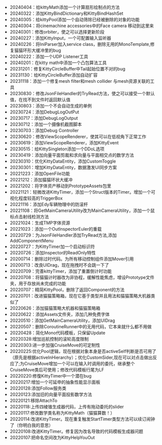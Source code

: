 ﻿- 20240404：给kittyMath添加一个计算扇形绘制点的方法
- 20240322：添加KittyBindDictionary和KittyBindHashSet
- 20240305：给kittyPool添加一个自动筛除已经被删除的对象的功能
- 20240304：将cinemachine accessories中的Face camera 移动到这里来
- 20240301：修改orbiter，使之可以选择更新阶段
- 20240227：添加KittyInput，一个可配置输入监听器
- 20240226：将IniParser加入service class，删除无用的MonoTemplate,修复猫猫环形大缓冲里的bug
- 20240222：添加一个UDP Listener工具
- 20240201：在kitty math中添加一个凸包算法工具
- 20231201：修复KittyCircleBuffer中Tail起始位置不对的bug
- 20231130：给KittyCircleBuffer添加自动扩容
- 20231118：添加一个修复mesh filter和mesh collider 与mesh资源关联的工具
- 20230830：修改JsonFileHandler的TryRead方法，使之可以接受一个默认值，在找不到文件时返回默认值
- 20230803：添加一个不会自动生成的单例
- 20230724：添加DebugLogOutPut
- 20230717：添加DebugLogOutput
- 20230712：添加一个摄像机截图脚本
- 20230703：添加Debug Controller
- 20230620：修改ViewScopeRenderer，使其可以在低视角下正常工作
- 20230619：添加ViewScopeRenderer，添加KittyEvent
- 20230515：给KittySingleton添加一个DDoL选项
- 20230419：添加向量平面剪裁和求向量与平面相交点的数学方法
- 20230310：优化KittyDataEntity，添加CustomToggle
- 20230301：增加KittyDataEntity，数据激发UI同步方案
- 20221223：添加OpenFile功能
- 20221212：添加猫猫环状大缓冲
- 20221202：将字体资产移动到PrototypeAssets包里
- 20221121：轻微改进KittyTimer，添加一个Struct版本的Timer。增加一个可视化程度较高的TriggerBox
- 20221116：添加Edy车辆物理中的防滚杆
- 20221108：将GetMainCameraUtility改为MainCameraUtility，添加一个鼠标点击射线检测方法
- 20221024：生成TMP字体资源
- 20221023：添加一个OutInspectorEuler的重载
- 20220729：为JsonFileHandler添加TryRead方法,添加AddComponentMenu
- 20220727：为KittyTimer加一个启动标识符
- 20220726：添加Inspector的ReadOnly特性
- 20200714：删除过时代码。为所有移动控制组件添加Mover引用
- 20200713：改良UIDrag，现在拖拽时不会跳一下了
- 20220709：完善kittyTimer，添加了重置倒计时功能
- 20220708：将猫猫计时器改为非协程，缓解性能焦虑，增设Prototype文件夹，用于存放尚未完成的功能
- 20220707：精简KittyPool，删除了返回Component的方法
- 20220701：改进猫猫策略箱，现在它基于类型并且用法和猫猫策略大机器类似了
- 20220626：添加猫猫策略大机器和猫猫策略箱
- 20220622：添加Assets文件夹，添加几种免费字体
- 20220510：添加GetMainCameraUtility，添加UIDrag
- 20220507：删除CoroutineRunner中的无用代码，它本来就什么都不用做
- 20220428：简化Mono代码模板，只保留Update
- 20220328:增加巡航控制的滚轮高度限制
- 20220303:进一步加强CruiseMove的可定制性
- 20220225:优化Pool逻辑，现在根据对象本身是否activeSelf判断是否可用了（原先是根据activeInHierarchy）；优化CustomSider,现在可以对点击做出反应了;为CruiseMove增加一个可以在输入时调用的委托，继承整个CruiseMove类后可使用；修改代码模板行尾为LF
- 20220220:修復KittyTimer中一个潜在bug
- 20220217:增加一个可延申的抽象性能显示面板
- 20220128:添加Follow服务类
- 20220123:添加旧的向量平面投影数学方法
- 20220121:移除AttachTo
- 20220118:上传四棱锥生成器代码，上传有拖动委托的slider
- 20220117:修改数学类名称为KittyMath（猫猫算数！）
- 20220114:改进KittyTimer。现在重复触发StartTimer类型方法可以续订闹钟了（你明白我的意思）
- 20220108:改进KittyTimer。修复因为改名导致的代码模板生成器问题
- 20220107:把命名空间改为KittyHelpYouOut